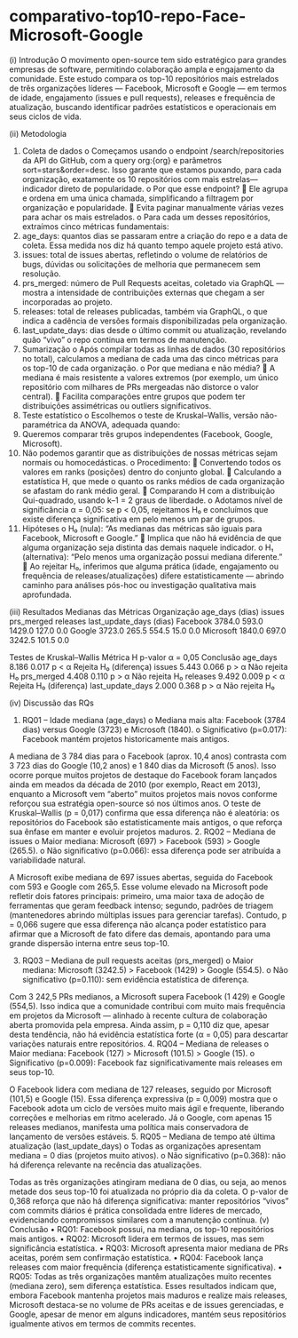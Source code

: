 # comparativo-top10-repo-Face-Microsoft-Google
(i) Introdução
O movimento open-source tem sido estratégico para grandes empresas de software, permitindo colaboração ampla e engajamento da comunidade. Este estudo compara os top-10 repositórios mais estrelados de três organizações líderes — Facebook, Microsoft e Google — em termos de idade, engajamento (issues e pull requests), releases e frequência de atualização, buscando identificar padrões estatísticos e operacionais em seus ciclos de vida.

(ii) Metodologia
1.	Coleta de dados
o	Começamos usando o endpoint /search/repositories da API do GitHub, com a query org:{org} e parâmetros sort=stars&order=desc. Isso garante que estamos puxando, para cada organização, exatamente os 10 repositórios com mais estrelas—indicador direto de popularidade.
o	Por que esse endpoint?
	Ele agrupa e ordena em uma única chamada, simplificando a filtragem por organização e popularidade.
	Evita paginar manualmente várias vezes para achar os mais estrelados.
o	Para cada um desses repositórios, extraímos cinco métricas fundamentais:
1.	age_days: quantos dias se passaram entre a criação do repo e a data de coleta. Essa medida nos diz há quanto tempo aquele projeto está ativo.
2.	issues: total de issues abertas, refletindo o volume de relatórios de bugs, dúvidas ou solicitações de melhoria que permanecem sem resolução.
3.	prs_merged: número de Pull Requests aceitas, coletado via GraphQL — mostra a intensidade de contribuições externas que chegam a ser incorporadas ao projeto.
4.	releases: total de releases publicadas, também via GraphQL, o que indica a cadência de versões formais disponibilizadas pela organização.
5.	last_update_days: dias desde o último commit ou atualização, revelando quão “vivo” o repo continua em termos de manutenção.
2.	Sumarização
o	Após compilar todas as linhas de dados (30 repositórios no total), calculamos a mediana de cada uma das cinco métricas para os top-10 de cada organização.
o	Por que mediana e não média?
	A mediana é mais resistente a valores extremos (por exemplo, um único repositório com milhares de PRs mergeadas não distorce o valor central).
	Facilita comparações entre grupos que podem ter distribuições assimétricas ou outliers significativos.
3.	Teste estatístico
o	Escolhemos o teste de Kruskal–Wallis, versão não-paramétrica da ANOVA, adequada quando:
1.	Queremos comparar três grupos independentes (Facebook, Google, Microsoft).
2.	Não podemos garantir que as distribuições de nossas métricas sejam normais ou homocedásticas.
o	Procedimento:
	Convertendo todos os valores em ranks (posições) dentro do conjunto global.
	Calculando a estatística H, que mede o quanto os ranks médios de cada organização se afastam do rank médio geral.
	Comparando H com a distribuição Qui-quadrado, usando k–1 = 2 graus de liberdade.
o	Adotamos nível de significância α = 0,05: se p < 0,05, rejeitamos H₀ e concluímos que existe diferença significativa em pelo menos um par de grupos.
4.	Hipóteses
o	H₀ (nula): “As medianas das métricas são iguais para Facebook, Microsoft e Google.”
	Implica que não há evidência de que alguma organização seja distinta das demais naquele indicador.
o	H₁ (alternativa): “Pelo menos uma organização possui mediana diferente.”
	Ao rejeitar H₀, inferimos que alguma prática (idade, engajamento ou frequência de releases/atualizações) difere estatisticamente — abrindo caminho para análises pós-hoc ou investigação qualitativa mais aprofundada.

(iii) Resultados
Medianas das Métricas
Organização	age_days (dias)	issues	prs_merged	releases	last_update_days (dias)
Facebook	    3784.0	       593.0	1429.0	     127.0	         0.0
Google	      3723.0	       265.5	 554.5	      15.0	         0.0
Microsoft	    1840.0	       697.0	3242.5	     101.5	         0.0

Testes de Kruskal–Wallis
Métrica	H	p-valor	α = 0,05	Conclusão
age_days	8.186	0.017	p < α	Rejeita H₀ (diferença)
issues	5.443	0.066	p > α	Não rejeita H₀
prs_merged	4.408	0.110	p > α	Não rejeita H₀
releases	9.492	0.009	p < α	Rejeita H₀ (diferença)
last_update_days	2.000	0.368	p > α	Não rejeita H₀

(iv) Discussão das RQs
1.	RQ01 – Idade mediana (age_days)
o	Mediana mais alta: Facebook (3784 dias) versus Google (3723) e Microsoft (1840).
o	Significativo (p=0.017): Facebook mantém projetos historicamente mais antigos.
 
A mediana de 3 784 dias para o Facebook (aprox. 10,4 anos) contrasta com 3 723 dias do Google (10,2 anos) e 1 840 dias da Microsoft (5 anos). Isso ocorre porque muitos projetos de destaque do Facebook foram lançados ainda em meados da década de 2010 (por exemplo, React em 2013), enquanto a Microsoft vem “aberto” muitos projetos mais novos conforme reforçou sua estratégia open-source só nos últimos anos. O teste de Kruskal–Wallis (p = 0,017) confirma que essa diferença não é aleatória: os repositórios do Facebook são estatisticamente mais antigos, o que reforça sua ênfase em manter e evoluir projetos maduros.
2.	RQ02 – Mediana de issues
o	Maior mediana: Microsoft (697) > Facebook (593) > Google (265.5).
o	Não significativo (p=0.066): essa diferença pode ser atribuída a variabilidade natural.
 
A Microsoft exibe mediana de 697 issues abertas, seguida do Facebook com 593 e Google com 265,5. Esse volume elevado na Microsoft pode refletir dois fatores principais: primeiro, uma maior taxa de adoção de ferramentas que geram feedback intenso; segundo, padrões de triagem (mantenedores abrindo múltiplas issues para gerenciar tarefas). Contudo, p = 0,066 sugere que essa diferença não alcança poder estatístico para afirmar que a Microsoft de fato difere das demais, apontando para uma grande dispersão interna entre seus top-10.

3.	RQ03 – Mediana de pull requests aceitas (prs_merged)
o	Maior mediana: Microsoft (3242.5) > Facebook (1429) > Google (554.5).
o	Não significativo (p=0.110): sem evidência estatística de diferença.
 
Com 3 242,5 PRs medianos, a Microsoft supera Facebook (1 429) e Google (554,5). Isso indica que a comunidade contribui com muito mais frequência em projetos da Microsoft — alinhado à recente cultura de colaboração aberta promovida pela empresa. Ainda assim, p = 0,110 diz que, apesar desta tendência, não há evidência estatística forte (α = 0,05) para descartar variações naturais entre repositórios.
4.	RQ04 – Mediana de releases
o	Maior mediana: Facebook (127) > Microsoft (101.5) > Google (15).
o	Significativo (p=0.009): Facebook faz significativamente mais releases em seus top-10.
 
O Facebook lidera com mediana de 127 releases, seguido por Microsoft (101,5) e Google (15). Essa diferença expressiva (p = 0,009) mostra que o Facebook adota um ciclo de versões muito mais ágil e frequente, liberando correções e melhorias em ritmo acelerado. Já o Google, com apenas 15 releases medianos, manifesta uma política mais conservadora de lançamento de versões estáveis.
5.	RQ05 – Mediana de tempo até última atualização (last_update_days)
o	Todas as organizações apresentam mediana = 0 dias (projetos muito ativos).
o	Não significativo (p=0.368): não há diferença relevante na recência das atualizações.
 
Todas as três organizações atingiram mediana de 0 dias, ou seja, ao menos metade dos seus top-10 foi atualizada no próprio dia da coleta. O p-valor de 0,368 reforça que não há diferença significativa: manter repositórios “vivos” com commits diários é prática consolidada entre líderes de mercado, evidenciando compromissos similares com a manutenção contínua.
(v) Conclusão
•	RQ01: Facebook possui, na mediana, os top-10 repositórios mais antigos.
•	RQ02: Microsoft lidera em termos de issues, mas sem significância estatística.
•	RQ03: Microsoft apresenta maior mediana de PRs aceitas, porém sem confirmação estatística.
•	RQ04: Facebook lança releases com maior frequência (diferença estatisticamente significativa).
•	RQ05: Todas as três organizações mantêm atualizações muito recentes (mediana zero), sem diferença estatística.
Esses resultados indicam que, embora Facebook mantenha projetos mais maduros e realize mais releases, Microsoft destaca-se no volume de PRs aceitas e de issues gerenciadas, e Google, apesar de menor em alguns indicadores, mantém seus repositórios igualmente ativos em termos de commits recentes.
